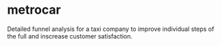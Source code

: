 # metrocar
Detailed funnel analysis for a taxi company to improve individual steps of the full and inscrease customer satisfaction.
